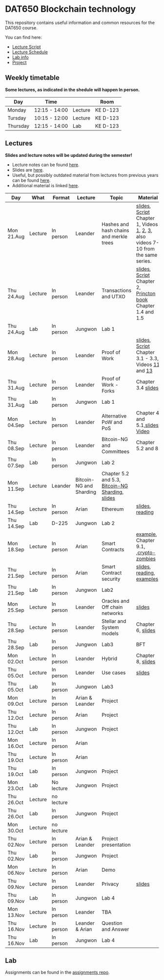 # DAT650 Blockchain technology

This repository contains useful information and common resources for the DAT650 course.

You can find here:
* [Lecture Script](script.pdf)
* [Lecture Schedule](#lectures)
* [Lab info](#lab)
* [Project](projects)

## Weekly timetable

**Some lectures, as indicated in the shedule will happen In person.**

| Day | Time | | Room |
|----|------|---|------|
| Monday  | 12:15 - 14:00 | Lecture | KE D-123 |
| Tursday | 10:15 - 12:00 | Lecture | KE D-123 |
| Thursday | 12:15 - 14:00 | Lab | KE D-123 |

## Lectures

**Slides and lecture notes will be updated during the semester!**

* Lecture notes can be found [here](script.pdf). 
* Slides are [here](slides).
* Useful, but possibly outdated material from lectures from previous years can be found [here](lecture_material.md).
* Additional material is linked [here](resources.md).


 Day | What | Format | Lecture | Topic | Material |
|-----|------|--------|-----------|-------|----------|
|Mon 21.Aug | Lecture | In person | Leander | Hashes and hash chains and merkle trees | [slides](slides/blockchain1hashchain.pdf), [Script](script.pdf) Chapter 1, Videos [1](https://www.youtube.com/watch?v=TwkrJtTL-wc&list=PLnD_TI73e88dsiKwQ3XDqXPBMwQjVt_TB&index=2), [2](https://www.youtube.com/watch?v=CIvdtlQPUf4&list=PLnD_TI73e88dsiKwQ3XDqXPBMwQjVt_TB&index=3), [3](https://www.youtube.com/watch?v=DjZZz70BJ_o&list=PLnD_TI73e88dsiKwQ3XDqXPBMwQjVt_TB&index=4), also videos 7-10 from the same series.|
|Thu 24.Aug | Lecture | In person | Leander | Transactions and UTXO | [slides](slides/blockchain2utxo.pdf), [Script](script.pdf) Chapter 2, [Princton book](https://d28rh4a8wq0iu5.cloudfront.net/bitcointech/readings/princeton_bitcoin_book.pdf) Chapter 1.4 and 1.5 |
|Thu 24.Aug | Lab | In person | Jungwon | Lab 1 |  |
|Mon 28.Aug | Lecture | In person | Leander | Proof of Work | [slides](slides/blockchain3pow.pdf), [Script](script.pdf) Chapter 3.1 - 3.3, Videos [11](https://youtu.be/ehO-TKhuAro) and [13](https://youtu.be/B7O5yDY4_N0)  | 
|Thu 31.Aug | Lecture | In person | Leander | Proof of Work - Forks | Chapter 3.4 [slides](slides/blockchain4forks.pdf) |
|Thu 31.Aug | Lab | In person | Jungwon |  Lab 1 |  |
|Mon 04.Sep | Lecture | In person | Leander | Alternative PoW and PoS | Chapter 4 and 5.1,[slides](slides/blockchain6pos.pdf), [Video](https://youtu.be/TipGy2bOVL4)  |
|Thu 08.Sep | Lecture | In person | Leander | Bitcoin-NG  and Committees | Chapter 5.2 and 8 |
|Thu 07.Sep | Lab | In person | Jungwon |  Lab 2 |  |
|Mon 11.Sep | Lecture | Leander | Bitcoin-NG and Sharding | Chapter 5.2 and 5.3, [Bitcoin-NG](https://www.usenix.org/conference/nsdi16/technical-sessions/presentation/eyal) [Sharding](https://www.usenix.org/conference/nsdi19/presentation/wang-jiaping), [slides](slides/blockchain7ngandsharding.pdf) |
|Thu 14.Sep | Lecture | In person | Arian | Ethereum| [slides](slides/smartContracts.pdf), [reading](https://arxiv.org/pdf/2207.02264.pdf) |
|Thu 14.Sep | Lab | D-225 | Jungwon |  Lab 2 |  |
|Mon 18.Sep | Lecture | In person | Arian | Smart Contracts | [example](solidity/solidityDevelopment.md), Chapter 9.1, ,[crypto-zombies](https://cryptozombies.io/en/course) |
|Thu 21.Sep | Lecture | In person | Arian | Smart Contract security | [slides](slides/SmartContractSecurity.pdf), [reading](https://github.com/ethereumbook/ethereumbook/blob/develop/09smart-contracts-security.asciidoc), [examples](solidity/security) |
|Thu 21.Sep | Lab | In person | Jungwon | Lab2 |  |
|Mon 25.Sep | Lecture | In person | Leander | Oracles and Off chain networks| [slides](slides/blockchain9offchain.pdf) |
|Thu 28.Sep | Lecture | In person | Leander | Stellar and System models | Chapter 6, [slides](slides/blockchain10models.pdf) |
|Thu 28.Sep | Lab | In person | Jungwon | Lab3 | BFT | Chapter 7.1 & 7.2, [slides](slides/Lecture-10.pdf) |
|Mon 02.Oct | Lecture | In person | Leander | Hybrid | Chapter 8, [slides](slides/Lecture-11.pdf) |
|Thu 05.Oct | Lecture | In person | Leander | Use cases | [slides](slides/Lecture-15.pdf) |
|Thu 05.Oct | Lab | In person | Jungwon | Lab3 |  |
|Mon 09.Oct | Lecture | In person | Arian & Leander | Project  | |
|Thu 12.Oct | Lecture | In person | Arian | Project |   |
|Thu 12.Oct | Lab | In person | Jungwon | Project |  |
|Mon 16.Oct | Lecture | In person | Arian |  |
|Thu 19.Oct | Lecture | In person | Arian | 
|Thu 19.Oct | Lab | In person | Jungwon | Project |  |
|Mon 23.Oct | Lab | No lecture | Jungwon | Project | |
|Thu 26.Oct | Lecture | no lecture |  |  | |
|Thu 26.Oct | Lab | In person | Jungwon | Project |  |
|Mon 30.Oct | Lecture | no lecture |  | |
|Thu 02.Nov | Lecture | In person | Arian & Leander | Project presentation |
|Thu 02.Nov | Lab | In person | Jungwon | Project |  |
|Mon 06.Nov | Lecture | In person | Arian | Demo | 
|Thu 09.Nov | Lecture | In person | Leander | Privacy | [slides](slides/Lecture-16.pdf) |
|Thu 09.Nov | Lab | In person | Jungwon | Lab 4 |  |
|Mon 13.Nov | Lecture | In person | Leander | TBA |
|Thu 16.Nov | Lecture | In person | Leander & Arian | Question and Answer |  |
|Thu 16.Nov | Lab | In person | Jungwon | Lab 4 |  |

## Lab

Assignments can be found in the [assignments repo](https://github.com/dat650-2023/assignments).

